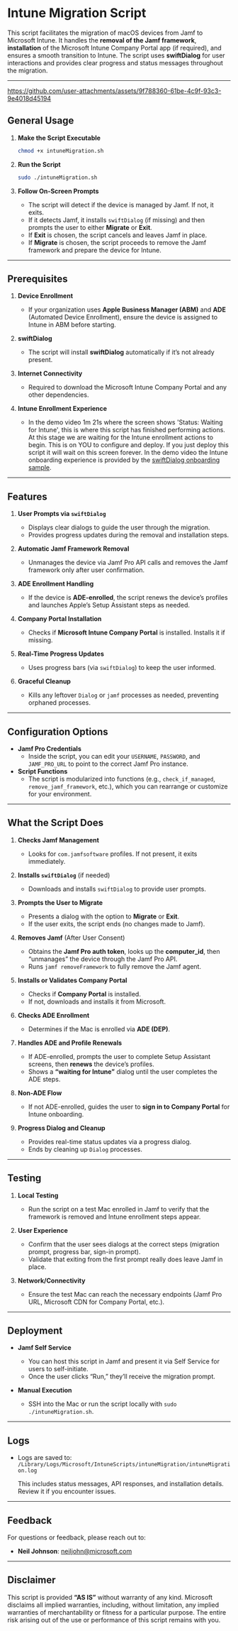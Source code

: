 # Intune Migration Script

This script facilitates the migration of macOS devices from Jamf to Microsoft Intune. It handles the **removal of the Jamf framework**, **installation** of the Microsoft Intune Company Portal app (if required), and ensures a smooth transition to Intune. The script uses **swiftDialog** for user interactions and provides clear progress and status messages throughout the migration.

---

https://github.com/user-attachments/assets/9f788360-61be-4c9f-93c3-9e4018d45194

## General Usage

1. **Make the Script Executable**  
   ```bash
   chmod +x intuneMigration.sh
   ```

2. **Run the Script**  
   ```bash
   sudo ./intuneMigration.sh
   ```

3. **Follow On-Screen Prompts**  
   - The script will detect if the device is managed by Jamf. If not, it exits.  
   - If it detects Jamf, it installs `swiftDialog` (if missing) and then prompts the user to either **Migrate** or **Exit**.  
   - If **Exit** is chosen, the script cancels and leaves Jamf in place.  
   - If **Migrate** is chosen, the script proceeds to remove the Jamf framework and prepare the device for Intune.

---

## Prerequisites

1. **Device Enrollment**  
   - If your organization uses **Apple Business Manager (ABM)** and **ADE** (Automated Device Enrollment), ensure the device is assigned to Intune in ABM before starting.  

2. **swiftDialog**  
   - The script will install **swiftDialog** automatically if it’s not already present.  

3. **Internet Connectivity**  
   - Required to download the Microsoft Intune Company Portal and any other dependencies.

4. **Intune Enrollment Experience**
   - In the demo video 1m 21s where the screen shows 'Status: Waiting for Intune', this is where this script has finished performing actions. At this stage we are waiting for the Intune enrollment actions to begin. This is on YOU to configure and deploy. If you just deploy this script it will wait on this screen forever. In the demo video the Intune onboarding experience is provided by the [swiftDialog onboarding sample](https://github.com/microsoft/shell-intune-samples/tree/master/macOS/Config/Swift%20Dialog%20(PKG)).

---

## Features

1. **User Prompts via `swiftDialog`**  
   - Displays clear dialogs to guide the user through the migration.  
   - Provides progress updates during the removal and installation steps.

2. **Automatic Jamf Framework Removal**  
   - Unmanages the device via Jamf Pro API calls and removes the Jamf framework only after user confirmation.

3. **ADE Enrollment Handling**  
   - If the device is **ADE-enrolled**, the script renews the device’s profiles and launches Apple’s Setup Assistant steps as needed.

4. **Company Portal Installation**  
   - Checks if **Microsoft Intune Company Portal** is installed. Installs it if missing.

5. **Real-Time Progress Updates**  
   - Uses progress bars (via `swiftDialog`) to keep the user informed.

6. **Graceful Cleanup**  
   - Kills any leftover `Dialog` or `jamf` processes as needed, preventing orphaned processes.

---

## Configuration Options

- **Jamf Pro Credentials**  
  - Inside the script, you can edit your `USERNAME`, `PASSWORD`, and `JAMF_PRO_URL` to point to the correct Jamf Pro instance.  
- **Script Functions**  
  - The script is modularized into functions (e.g., `check_if_managed`, `remove_jamf_framework`, etc.), which you can rearrange or customize for your environment.

---

## What the Script Does

1. **Checks Jamf Management**  
   - Looks for `com.jamfsoftware` profiles. If not present, it exits immediately.

2. **Installs `swiftDialog`** (if needed)  
   - Downloads and installs `swiftDialog` to provide user prompts.

3. **Prompts the User to Migrate**  
   - Presents a dialog with the option to **Migrate** or **Exit**.  
   - If the user exits, the script ends (no changes made to Jamf).

4. **Removes Jamf** (After User Consent)  
   - Obtains the **Jamf Pro auth token**, looks up the **computer_id**, then “unmanages” the device through the Jamf Pro API.  
   - Runs `jamf removeFramework` to fully remove the Jamf agent.

5. **Installs or Validates Company Portal**  
   - Checks if **Company Portal** is installed.  
   - If not, downloads and installs it from Microsoft.

6. **Checks ADE Enrollment**  
   - Determines if the Mac is enrolled via **ADE (DEP)**.

7. **Handles ADE and Profile Renewals**  
   - If ADE-enrolled, prompts the user to complete Setup Assistant screens, then **renews** the device’s profiles.  
   - Shows a **“waiting for Intune”** dialog until the user completes the ADE steps.

8. **Non-ADE Flow**  
   - If not ADE-enrolled, guides the user to **sign in to Company Portal** for Intune onboarding.

9. **Progress Dialog and Cleanup**  
   - Provides real-time status updates via a progress dialog.  
   - Ends by cleaning up `Dialog` processes.

---

## Testing

1. **Local Testing**  
   - Run the script on a test Mac enrolled in Jamf to verify that the framework is removed and Intune enrollment steps appear.  

2. **User Experience**  
   - Confirm that the user sees dialogs at the correct steps (migration prompt, progress bar, sign-in prompt).  
   - Validate that exiting from the first prompt really does leave Jamf in place.

3. **Network/Connectivity**  
   - Ensure the test Mac can reach the necessary endpoints (Jamf Pro URL, Microsoft CDN for Company Portal, etc.).

---

## Deployment

- **Jamf Self Service**  
  - You can host this script in Jamf and present it via Self Service for users to self-initiate.  
  - Once the user clicks “Run,” they’ll receive the migration prompt.

- **Manual Execution**  
  - SSH into the Mac or run the script locally with `sudo ./intuneMigration.sh`.

---

## Logs

- Logs are saved to:  
  `/Library/Logs/Microsoft/IntuneScripts/intuneMigration/intuneMigration.log`

  This includes status messages, API responses, and installation details. Review it if you encounter issues.

---

## Feedback

For questions or feedback, please reach out to:
- **Neil Johnson**: neiljohn@microsoft.com

---

## Disclaimer

This script is provided **“AS IS”** without warranty of any kind. Microsoft disclaims all implied warranties, including, without limitation, any implied warranties of merchantability or fitness for a particular purpose. The entire risk arising out of the use or performance of this script remains with you.
